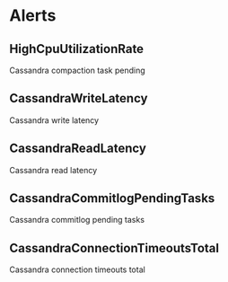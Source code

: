 # Alerts
## HighCpuUtilizationRate
Cassandra compaction task pending

## CassandraWriteLatency
Cassandra write latency

## CassandraReadLatency
Cassandra read latency

## CassandraCommitlogPendingTasks
Cassandra commitlog pending tasks

## CassandraConnectionTimeoutsTotal
Cassandra connection timeouts total

